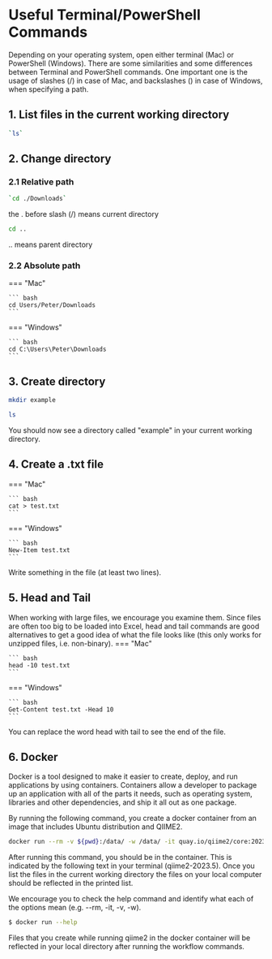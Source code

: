 # Useful Terminal/PowerShell Commands

Depending on your operating system, open either terminal (Mac) or PowerShell (Windows). There are some similarities and some differences between Terminal and PowerShell commands. One important one is the usage of slashes (/) in case of Mac, and backslashes (\) in case of Windows, when specifying a path. 


## 1. List files in the current working directory

```bash
`ls`
```

## 2. Change directory
### 2.1 Relative path
```bash
`cd ./Downloads` 
```
the . before slash (/) means current directory
```bash
cd ..
```
.. means parent directory
### 2.2 Absolute path 

=== "Mac"

    ``` bash
    cd Users/Peter/Downloads
    ```

=== "Windows"

    ``` bash
    cd C:\Users\Peter\Downloads
    ```

## 3. Create directory
``` bash
mkdir example
```
``` bash
ls
```
You should now see a directory called "example" in your current working directory. 

## 4. Create a .txt file
=== "Mac"

    ``` bash
    cat > test.txt
    ```

=== "Windows"

    ``` bash
    New-Item test.txt
    ```

Write something in the file (at least two lines). 

## 5. Head and Tail

When working with large files, we encourage you examine them. Since files are often too big
to be loaded into Excel, head and tail commands are good alternatives to get a good idea of
what the file looks like (this only works for unzipped files, i.e. non-binary).
=== "Mac"

    ``` bash
    head -10 test.txt
    ```

=== "Windows"

    ``` bash
    Get-Content test.txt -Head 10
    ```

You can replace the word head with tail to see the end of the file. 

## 6. Docker 
Docker is a tool designed to make it easier to create, deploy, and run applications by using
containers. Containers allow a developer to package up an application with all of the parts it
needs, such as operating system, libraries and other dependencies, and ship it all out as one
package.

By running the following command, you create a docker container from an image that
includes Ubuntu distribution and QIIME2.

``` bash
docker run --rm -v ${pwd}:/data/ -w /data/ -it quay.io/qiime2/core:2023.5
```

After running this command, you should be in the container. This is indicated by the following text in your terminal (qiime2-2023.5). Once you list the files in the
current working directory the files on your local computer should be reflected in the printed list. 

We encourage you to check the help command and identify what each of the options mean
(e.g. --rm, -it, -v, -w).

``` bash
$ docker run --help
```
Files that you create while running qiime2 in the docker container will be reflected in your
local directory after running the workflow commands. 

<!-- ## Some useful commands 

- `pwd` (print working directory)
- `ls` (list)
- `nano` (basic editor for creating small text files)
- `rm` (remove files)
- `mkdir` (make a directory)
- `cd` (change directory)
- `mv` (rename or move files)
- `less` (view files)
- `man` (manual)
- `cp` (copy)
- `head` (see first 10 lines of a file)
- `tail` (see last 10 lines of a file) 
- `wc` (count newlines) -->